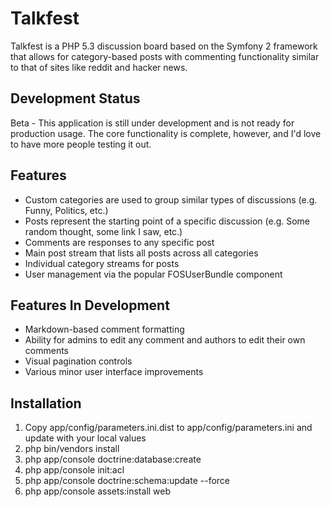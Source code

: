 Talkfest
==========

Talkfest is a PHP 5.3 discussion board based on the Symfony 2 framework that allows for category-based posts with commenting functionality similar to that of sites like reddit and hacker news.

## Development Status

Beta - This application is still under development and is not ready for production usage.  The core functionality is complete, however, and I'd love to have more people testing it out.

## Features

* Custom categories are used to group similar types of discussions (e.g. Funny, Politics, etc.)
* Posts represent the starting point of a specific discussion (e.g. Some random thought, some link I saw, etc.)
* Comments are responses to any specific post
* Main post stream that lists all posts across all categories
* Individual category streams for posts
* User management via the popular FOSUserBundle component

## Features In Development

* Markdown-based comment formatting
* Ability for admins to edit any comment and authors to edit their own comments
* Visual pagination controls
* Various minor user interface improvements

## Installation

1. Copy app/config/parameters.ini.dist to app/config/parameters.ini and update with your local values
2. php bin/vendors install
3. php app/console doctrine:database:create
4. php app/console init:acl
5. php app/console doctrine:schema:update --force
6. php app/console assets:install web